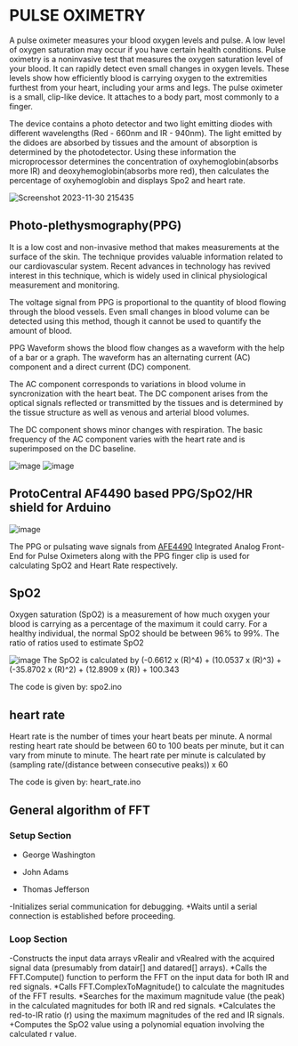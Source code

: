 # PULSE OXIMETRY
A pulse oximeter measures your blood oxygen levels and pulse. A low level of oxygen saturation may occur if you have certain health conditions. Pulse oximetry is a noninvasive test that measures the oxygen saturation level of your blood. It can rapidly detect even small changes in oxygen levels. These levels show how efficiently blood is carrying oxygen to the extremities furthest from your heart, including your arms and legs. The pulse oximeter is a small, clip-like device. It attaches to a body part, most commonly to a finger.

The device contains a photo detector and two light emitting diodes with different wavelengths (Red - 660nm and IR - 940nm). The light emitted by the didoes are absorbed by tissues and the amount of absorption is determined by the photodetector. Using these information the microprocessor determines the concentration of oxyhemoglobin(absorbs more IR) and deoxyhemoglobin(absorbs more red), then calculates the percentage of oxyhemoglobin and displays Spo2 and heart rate.

![Screenshot 2023-11-30 215435](https://github.com/dhanvantraj7/aerobiosys_Intern/assets/143879823/c27d33aa-ab23-4073-ba11-87e046d3708a)

## Photo-plethysmography(PPG)
It is a low cost and non-invasive method that makes measurements at the surface of the skin. The technique provides valuable information related to our cardiovascular system. Recent advances in technology has revived interest in this technique, which is widely used in clinical physiological measurement and monitoring.

The voltage signal from PPG is proportional to the quantity of blood flowing through the blood vessels. Even small changes in blood volume can be detected using this method, though it cannot be used to quantify the amount of blood.

PPG Waveform shows the blood flow changes as a waveform with the help of a bar or a graph. The waveform has an alternating current (AC) component and a direct current (DC) component.

The AC component corresponds to variations in blood volume in syncronization with the heart beat. The DC component arises from the optical signals reflected or transmitted by the tissues and is determined by the tissue structure as well as venous and arterial blood volumes.

The DC component shows minor changes with respiration. The basic frequency of the AC component varies with the heart rate and is superimposed on the DC baseline.

![image](https://github.com/dhanvantraj7/aerobiosys_Intern/assets/143879823/6b27697a-2e1d-421d-9c56-fddfa9da599e)
![image](https://github.com/dhanvantraj7/aerobiosys_Intern/assets/143879823/0899f51f-b6ef-4ec0-9c1b-d068a56252ab)

## ProtoCentral AF4490 based PPG/SpO2/HR shield for Arduino

![image](https://github.com/dhanvantraj7/aerobiosys_Intern/assets/143879823/569dfbdf-766a-4481-bb21-e838bbbb7ea2)

The PPG or pulsating wave signals from [AFE4490](https://www.ti.com/lit/gpn/afe4490) Integrated Analog Front-End for Pulse Oximeters along with the PPG finger clip is used for calculating SpO2 and Heart Rate respectively.

## SpO2
Oxygen saturation (SpO2) is a measurement of how much oxygen your blood is carrying as a percentage of the maximum it could carry. For a healthy individual, the normal SpO2 should be between 96% to 99%. The ratio of ratios used to estimate SpO2

![image](https://github.com/dhanvantraj7/aerobiosys_Intern/assets/143879823/1bf243bc-302e-4522-92fd-9ea7a1c8c4e6)
The SpO2 is calculated by (-0.6612 x (R)^4) + (10.0537 x (R)^3) + (-35.8702 x (R)^2) + (12.8909 x (R)) + 100.343

The code is given by: spo2.ino

## heart rate 
Heart rate is the number of times your heart beats per minute. A normal resting heart rate should be between 60 to 100 beats per minute, but it can vary from minute to minute. The heart rate per minute is calculated by (sampling rate/(distance between consecutive peaks)) x 60

The code is given by: heart_rate.ino

## General algorithm of FFT

### Setup Section

- George Washington
* John Adams
+ Thomas Jefferson

-Initializes serial communication for debugging.
+Waits until a serial connection is established before proceeding.

### Loop Section
-Constructs the input data arrays vRealir and vRealred with the acquired signal data (presumably from datair[] and datared[] arrays).
*Calls the FFT.Compute() function to perform the FFT on the input data for both IR and red signals.
*Calls FFT.ComplexToMagnitude() to calculate the magnitudes of the FFT results.
*Searches for the maximum magnitude value (the peak) in the calculated magnitudes for both IR and red signals.
*Calculates the red-to-IR ratio (r) using the maximum magnitudes of the red and IR signals.
+Computes the SpO2 value using a polynomial equation involving the calculated r value.
